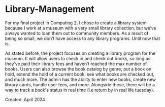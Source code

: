 # Library-Management
  For my final project in Computing 2, I chose to create a library system because I work at a museum with a very small library collection, but we’ve always wanted to loan them out to community members. As a result of being so small, we don’t have access to any library programs. Until now that is.

  As stated before, the project focuses on creating a library program for the museum. It will allow users to check in and check out books, so long as they’ve paid their library fees and haven’t reached the max number of books. Users can also browse the book catalog by genre, put a book on hold, extend the hold of a current book, see what books are checked out, and much more. The admin has the ability to enter new books, create new library cards, handle user fees, and more. Alongside these, there will be a way to track a book's status in real time (i.e return by in real life tuesday).

Created: April 2024
